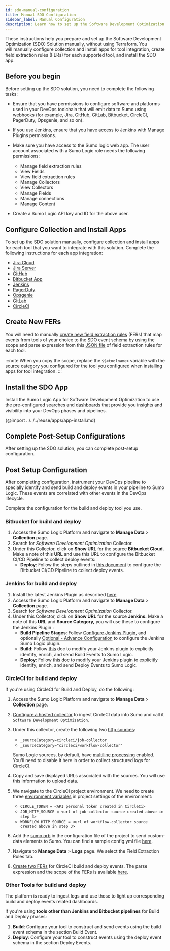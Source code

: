 ```yaml
---
id: sdo-manual-configuration
title: Manual SDO Configuration
sidebar_label: Manual Configuration
description: Learn how to set up the Software Development Optimization (SDO) Solution. You will manually configure collection and install apps for tool integration, create field extraction rules (FERs) for each supported tool, and install the SDO app.
---
```


These instructions help you prepare and set up the Software Development Optimization (SDO) Solution manually, without using Terraform. You will manually configure collection and install apps for tool integration, create field extraction rules (FERs) for each supported tool, and install the SDO app.

## Before you begin
Before setting up the SDO solution, you need to complete the following tasks:

* Ensure that you have permissions to configure software and platforms used in your DevOps toolchain that will emit data to Sumo using webhooks (for example, Jira, GitHub, GitLab, Bitbucket, CircleCI, PagerDuty, Opsgenie, and so on).
* If you use Jenkins, ensure that you have access to Jenkins with Manage Plugins permissions.
* Make sure you have access to the Sumo logic web app. The user account associated with a Sumo Logic role needs the following permissions:

  * Manage field extraction rules
  * View Fields
  * View field extraction rules
  * Manage Collectors
  * View Collectors
  * Manage Fields
  * Manage connections
  * Manage Content
* Create a Sumo Logic API key and ID  for the above user.

## Configure Collection and Install Apps

To set up the SDO solution manually, configure collection and install apps for each tool that you want to integrate with this solution. Complete the following instructions for each app integration:

* [Jira Cloud](/docs/integrations/app-development/jira-cloud)
* [Jira Server](/docs/integrations/app-development/jira)
* [GitHub](/docs/integrations/app-development/github)
* [Bitbucket App](/docs/integrations/app-development/bitbucket)
* [Jenkins](/docs/integrations/app-development/jenkins)
* [PagerDuty](/docs/integrations/saas-cloud/pagerduty-v2)
* [Opsgenie](/docs/integrations/saas-cloud/opsgenie)
* [GitLab](/docs/integrations/app-development/gitlab)
* [CircleCI](https://circleci.com/docs/sumo-logic-integration/)

## Create New FERs

You will need to manually [create new field extraction rules](/docs/manage/field-extractions/create-field-extraction-rule.md) (FERs) that map events from tools of your choice to the SDO event schema by using the scope and parse expression from this [JSON file](https://raw.githubusercontent.com/SumoLogic/sumologic-solution-templates/master/software-development-optimization-terraform/sdo_app_artifacts/sdo_fer.txt)
of field extraction rules for each tool.

:::note
When you copy the scope, replace the `$$<toolname>` variable with the source category you configured for the tool you configured when installing apps for tool integration.
:::

## Install the SDO App

Install the Sumo Logic App for Software Development Optimization to use the pre-configured searches and [dashboards](../install-sdo-app-view-dashboards.md) that provide you insights and visibility into your DevOps phases and pipelines.

{@import ../../../reuse/apps/app-install.md}

## Complete Post-Setup Configurations

After setting up the SDO solution, you can complete post-setup configuration.

## Post Setup Configuration

After completing configuration, instrument your DevOps pipeline to specially identify and send build and deploy events in your pipeline to Sumo Logic. These events are correlated with other events in the DevOps lifecycle.

Complete the configuration for the build and deploy tool you use.

### Bitbucket for build and deploy

1. Access the Sumo Logic Platform and navigate to **Manage Data** > **Collection** page.
1. Search for *Software Development Optimization* Collector.
1. Under this Collector, click on **Show URL** for the source **Bitbucket Cloud.** Make a note of this **URL** and use this URL to configure the Bitbucket CI/CD Pipeline to collect deploy events:
   * **Deploy**: Follow the steps outlined in [this document](/docs/integrations/app-development/bitbucket#Collecting-Logs-for-Bitbucket-app) to configure the Bitbucket CI/CD Pipeline to collect deploy events.

### Jenkins for build and deploy

1. Install the latest Jenkins Plugin as described [here](/docs/integrations/app-development/jenkins#Collecting-Logs-and-Metrics-for-Jenkins).
1. Access the Sumo Logic Platform and navigate to **Manage Data** > **Collection** page.
1. Search for *Software Development Optimization* Collector.
1. Under this Collector, click on **Show URL** for the source **Jenkins.** Make a note of this **URL** and **Source Category,** you will use these to configure the Jenkins Plugin :
    * **Build Pipeline Stages**: Follow [Configure Jenkins Plugin,](/docs/integrations/app-development/jenkins#Collecting-Logs-and-Metrics-for-Jenkins) and optionally [Optional - Advance Configuration](/docs/integrations/app-development/jenkins#Collecting-Logs-and-Metrics-for-Jenkins) to configure the Jenkins Sumo Logic plugin.
    * **Build**: Follow [this](../jenkins-plugin-build-deploy-events.md) doc to modify your Jenkins plugin to explicitly identify, enrich, and send Build Events to Sumo Logic.
    * **Deploy**: Follow [this](../jenkins-plugin-build-deploy-events.md) doc to modify your Jenkins plugin to explicitly identify, enrich, and send Deploy Events to Sumo Logic.

### CircleCI for build and deploy

If you're using CircleCI for Build and Deploy, do the following:

1. Access the Sumo Logic Platform and navigate to **Manage Data** > **Collection** page.
1. [Configure a hosted collector](/docs/send-data/hosted-collectors) to ingest CircleCI data into Sumo and call it `Software Development Optimization`.
1. Under this collector, create the following two [http sources](/docs/send-data/hosted-collectors/http-source/logs-metrics):
   * `_sourceCategory=circleci/job-collector`
   * `_sourceCategory="circleci/workflow-collector"`

   Sumo Logic sources, by default, have [multiline processing](https://help.sumologic.com/docs/send-data/reference-information/collect-multiline-logs/) enabled. You'll need to disable it here in order to collect structured logs for CircleCI.
1. Copy and save displayed URLs associated with the sources. You will use this information to upload data.
1. We navigate to the CircleCI project environment. We need to create three [environment variables](https://circleci.com/docs/2.0/env-vars/#setting-an-environment-variable-in-a-project) in project settings of the environment:
   * `CIRCLE_TOKEN = <API personal token created in CircleCi>`
   * `JOB_HTTP_SOURCE = <url of job-collector source created above in step 3>`
   * `WORKFLOW_HTTP_SOURCE = <url of workflow-collector source created above in step 3>`
1. Add the [sumo orb](https://circleci.com/developer/orbs/orb/sumologic/sumologic) in the configuration file of the project to send custom-data elements to Sumo. You can find a sample config.yml file [here](https://github.com/SumoLogic/sumologic-orb/blob/main/src/examples/workflow-collector.yml).
1. Navigate to **Manage Data** > **Logs** page. We select the Field Extraction Rules tab.
1. [Create two FERs](/docs/manage/field-extractions/create-field-extraction-rule.md) for CircleCI build and deploy events. The parse expression and the scope of the FERs is available [here](https://raw.githubusercontent.com/SumoLogic/sumologic-solution-templates/master/software-development-optimization-terraform/sdo_app_artifacts/sdo_fer.txt).

### Other Tools for build and deploy

The platform is ready to ingest logs and use those to light up corresponding build and deploy events related dashboards.

If you're using **tools other than Jenkins and Bitbucket pipelines** for Build and Deploy phases:

1. **Build**: Configure your tool to construct and send events using the build event schema in the section Build Event. 
1. **Deploy**: Configure your tool to construct events using the deploy event schema in the section Deploy Events.
